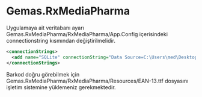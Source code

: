 # Gemas.RxMediaPharma

Uygulamaya ait veritabanı ayarı Gemas.RxMediaPharma/RxMediaPharma/App.Config içerisindeki connectionstring kısmından değiştirilmelidir.

```xml
<connectionStrings>
  <add name="SQLite" connectionString="Data Source=C:\Users\med\Desktop\GemasRxMediaPharma\Gemas.RxMediaPharma\RxMediaPharma\bin\Debug\DB\rxsample.db" />
</connectionStrings>
```

Barkod doğru görebilmek için Gemas.RxMediaPharma/RxMediaPharma/Resources/EAN-13.ttf dosyasını işletim sistemine yüklemeniz gerekmektedir.
